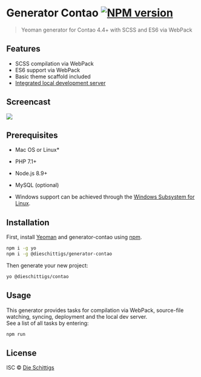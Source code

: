 # Generator Contao [![NPM version][npm-image]][npm-url]
> Yeoman generator for Contao 4.4+ with SCSS and ES6 via WebPack

## Features

 * SCSS compilation via WebPack
 * ES6 support via WebPack
 * Basic theme scaffold included
 * [Integrated local development server](https://github.com/DieSchittigs/contao-dev-server)

## Screencast

![](https://i.imgur.com/wvgQ2qg.gif)

## Prerequisites

 * Mac OS or Linux*
 * PHP 7.1+
 * Node.js 8.9+
 * MySQL (optional)

* Windows support can be achieved through the [Windows Subsystem for Linux](https://docs.microsoft.com/en-us/windows/wsl/install-win10).

## Installation

First, install [Yeoman](http://yeoman.io) and generator-contao using [npm](https://www.npmjs.com/).

```bash
npm i -g yo
npm i -g @dieschittigs/generator-contao
```

Then generate your new project:

```bash
yo @dieschittigs/contao
```

## Usage

This generator provides tasks for compilation via WebPack, source-file watching, syncing, deployment and the local dev server.  
See a list of all tasks by entering:

```bash
npm run
```

## License

ISC © [Die Schittigs](https://www.dieschittigs.de)


[npm-image]: https://badge.fury.io/js/%40dieschittigs%2Fgenerator-contao.svg
[npm-url]: https://npmjs.org/package/@dieschittigs/generator-contao
